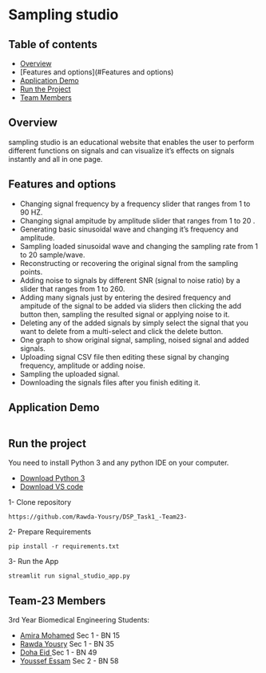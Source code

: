 # Sampling studio
## Table of contents

- [Overview](#Overview)
- [Features and options](#Features and options)
- [Application Demo](#application-demo)
- [Run the Project](#run-the-project)
- [Team Members](#team-2-members)

## Overview 
sampling studio is an educational website that enables the user to perform different functions on signals and can visualize it’s effects on signals instantly and all in one page.

## Features and options 
* Changing signal frequency by a frequency slider that ranges from 1 to 90 HZ.
* Changing signal ampitude by amplitude slider that ranges from 1 to 20 .
* Generating basic sinusoidal wave and changing it’s frequency and amplitude.
* Sampling loaded sinusoidal wave and changing the sampling rate from 1 to 20 sample/wave.
* Reconstructing or recovering the original signal from the sampling points.
* Adding noise to signals by different SNR (signal to noise ratio) by a slider that ranges from 1 to 260.
* Adding many signals just by entering the desired frequency and ampitude of the signal to be added via sliders then clicking the add button then, sampling the resulted signal or applying noise to it.
* Deleting any of the added signals by simply select the signal that you want to delete from a multi-select and click the delete button.
* One graph to show original signal, sampling, noised signal and added signals.
* Uploading signal CSV file then editing these signal by changing frequency, amplitude or adding noise.
* Sampling the uploaded signal.
* Downloading the signals files after you finish editing it.

## Application Demo
<p align="center">
 <img src=""/>
</p>


## Run the project
You need to install Python 3 and any python IDE on your computer.
- [Download Python 3](https://www.python.org/downloads/)
- [Download VS code](hhttps://code.visualstudio.com/download)

1- Clone repository
```
https://github.com/Rawda-Yousry/DSP_Task1_-Team23-

```
2- Prepare Requirements
```
pip install -r requirements.txt
```

3- Run the App
```
streamlit run signal_studio_app.py
```

## Team-23 Members

3rd Year Biomedical Engineering Students:

- [Amira Mohamed](https://github.com/AmeeraMOhammed)  Sec 1 - BN 15
- [Rawda Yousry](https://github.com/Rawda-Yousry) Sec 1 - BN 35
- [Doha Eid ](https://github.com/doha-eid)  Sec 1 - BN 49
- [Youssef Essam](https://github.com/jooo71)  Sec 2 - BN 58


